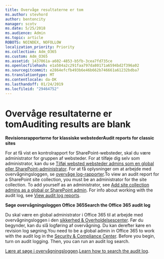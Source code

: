 ```yaml
---
title: Overvåge resultaterne er tom
ms.author: stevhord
author: bentoncity
manager: scotv
ms.date: 5/25/2018
ms.audience: Admin
ms.topic: article
ROBOTS: NOINDEX, NOFOLLOW
localization_priority: Priority
ms.collection: Adm_O365
ms.custom: Adm_O365
ms.assetid: 1437061a-a602-4853-b5fb-3cea7fd735ce
ms.openlocfilehash: e1a584a2c291faa797da80171a6594bd2f396a02
ms.sourcegitcommit: e2864efcfb493b6e46b662b746661a61232bdba7
ms.translationtype: MT
ms.contentlocale: da-DK
ms.lasthandoff: 01/24/2019
ms.locfileid: "29464752"
---
```

# <a name="auditing-results-are-blank"></a><span data-ttu-id="ab522-102">Overvåge resultaterne er tom</span><span class="sxs-lookup"><span data-stu-id="ab522-102">Auditing results are blank</span></span>

 <span data-ttu-id="ab522-103">**Revisionsrapporterne for klassiske websteder**</span><span class="sxs-lookup"><span data-stu-id="ab522-103">**Audit reports for classic sites**</span></span>
  
<span data-ttu-id="ab522-p101">For at få vist en kontrolrapport for SharePoint-websteder, skal du være administrator for gruppen af websteder. For at tilføje dig selv som administrator, kan du se [Tilføj websted websteder admins som en global eller SharePoint-administrator](https://go.microsoft.com/fwlink/?linkid=869390). For at få oplysninger om at arbejde med overvågningsloggen, se [overvåge log-rapporter](https://go.microsoft.com/fwlink/?linkid=395237).</span><span class="sxs-lookup"><span data-stu-id="ab522-p101">To view an audit report for a SharePoint site collection, you must be an administrator for the site collection. To add yourself as an administrator, see [Add site collection admins as a global or SharePoint admin](https://go.microsoft.com/fwlink/?linkid=869390). For info about working with the audit log, see [View audit log reports](https://go.microsoft.com/fwlink/?linkid=395237).</span></span> 
  
 <span data-ttu-id="ab522-106">**Søge overvågningsloggen Office 365**</span><span class="sxs-lookup"><span data-stu-id="ab522-106">**Search the Office 365 audit log**</span></span>
  
<span data-ttu-id="ab522-p102">Du skal være en global administrator i Office 365 til at arbejde med overvågningsloggen i den [sikkerhed &amp; Overholdelsescenter](https://protection.office.com). Før du begynder, kan du slå logføring af overvågning. Du kan derefter køre en revision log søgning.</span><span class="sxs-lookup"><span data-stu-id="ab522-p102">You need to be a global admin in Office 365 to work with the audit log in the [Security &amp; Compliance Center](https://protection.office.com). Before you begin, turn on audit logging. Then, you can run an audit log search.</span></span> 
  
<span data-ttu-id="ab522-110">[Lære at søge i overvågningsloggen](https://go.microsoft.com/fwlink/?linkid=708432).</span><span class="sxs-lookup"><span data-stu-id="ab522-110">[Learn how to search the audit log](https://go.microsoft.com/fwlink/?linkid=708432).</span></span>
  

